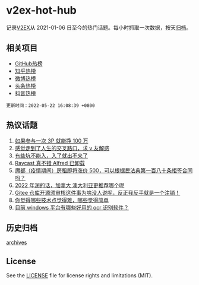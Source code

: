 # v2ex-hot-hub

 记录[V2EX](https://www.v2ex.com/)从 2021-01-06 日至今的热门话题。每小时抓取一次数据，按天[归档](archives)。
 
 ## 相关项目

- [GitHub热榜](https://github.com/snaildev/github-hot-hub)
- [知乎热榜](https://github.com/snaildev/zhihu-hot-hub)
- [微博热榜](https://github.com/snaildev/weibo-hot-hub)
- [头条热榜](https://github.com/snaildev/toutiao-hot-hub)
- [抖音热榜](https://github.com/snaildev/douyin-hot-hub)


 `更新时间：2022-05-22 16:08:39 +0800`

## 热议话题

1. [如果参与一次 3P 就能挣 100 万](https://www.v2ex.com/t/854462)
1. [感觉走到了人生的交叉路口，求 v 友解惑](https://www.v2ex.com/t/854358)
1. [有些坑不能入，入了就出不来了](https://www.v2ex.com/t/854427)
1. [Raycast 真不错 Alfred 已卸载](https://www.v2ex.com/t/854364)
1. [魔都（疫情期间）房租即将涨价 500，可以根据民法典第一百八十条拒签合同吗？](https://www.v2ex.com/t/854385)
1. [2022 年润的话，加拿大 澳大利亚更推荐哪个呢](https://www.v2ex.com/t/854432)
1. [Gitee 仓库开源须审核这件事为啥没人说呢，反正我反手就是一个注销！](https://www.v2ex.com/t/854472)
1. [你觉得哪些技术点觉得难，哪些觉得简单](https://www.v2ex.com/t/854363)
1. [目前 windows 平台有哪些好用的 ocr 识别软件？](https://www.v2ex.com/t/854395)

## 历史归档

[archives](archives)

## License

See the [LICENSE](LICENSE) file for license rights and limitations (MIT).
